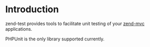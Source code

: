 # Introduction

zend-test provides tools to facilitate unit testing of your
[zend-mvc](https://zendframework.github.io/zend-mvc/) applications.

PHPUnit is the only library supported currently.
